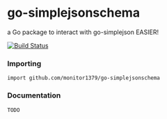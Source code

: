# go-simplejsonschema

a Go package to interact with go-simplejson EASIER!

[![Build Status](https://secure.travis-ci.org/bitly/go-simplejson.png)](http://travis-ci.org/bitly/go-simplejson)

### Importing

    import github.com/monitor1379/go-simplejsonschema

### Documentation

`TODO`